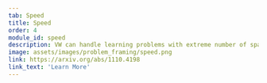 ```yaml
---
tab: Speed
title: Speed
order: 4
module_id: speed
description: VW can handle learning problems with extreme number of sparse features while still being one of the most computationally efficient learners out there. It can scale to very large data sets by operating out-of-core and distributed learning.
image: assets/images/problem_framing/speed.png
link: https://arxiv.org/abs/1110.4198
link_text: 'Learn More'
---
```

